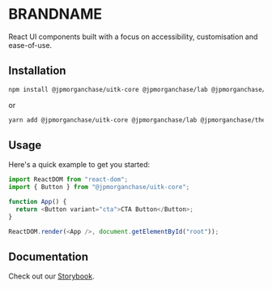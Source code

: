 # BRANDNAME

React UI components built with a focus on accessibility, customisation and ease-of-use.

## Installation

```sh
npm install @jpmorganchase/uitk-core @jpmorganchase/lab @jpmorganchase/theme
```

or

```sh
yarn add @jpmorganchase/uitk-core @jpmorganchase/lab @jpmorganchase/theme
```

## Usage

Here's a quick example to get you started:

```javascript
import ReactDOM from "react-dom";
import { Button } from "@jpmorganchase/uitk-core";

function App() {
  return <Button variant="cta">CTA Button</Button>;
}

ReactDOM.render(<App />, document.getElementById("root"));
```

## Documentation

Check out our [Storybook](https://ui-toolkit-staging.pages.dev).
